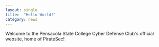 ```yaml
---
layout: single
title:  "Hello World!"
category: news
---
```


Welcome to the Pensacola State College Cyber Defense Club's official website, home of PirateSec!